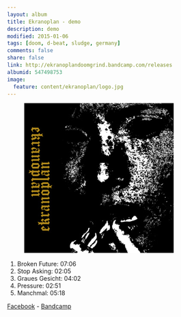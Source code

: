 ```yaml
---
layout: album
title: Ekranoplan - demo
description: demo
modified: 2015-01-06
tags: [doom, d-beat, sludge, germany]
comments: false
share: false
link: http://ekranoplandoomgrind.bandcamp.com/releases
albumid: 547498753
image:
  feature: content/ekranoplan/logo.jpg
---
```


<figure>
  <img src="/images/content/ekranoplan/cover.jpg" alt="ekranoplan cover">
</figure>

1. Broken Future: 07:06
2. Stop Asking: 02:05
3. Graues Gesicht: 04:02
4. Pressure: 02:51
5. Manchmal: 05:18

[Facebook](https://www.facebook.com/ekranoplanband) - [Bandcamp](http://ekranoplandoomgrind.bandcamp.com/releases)